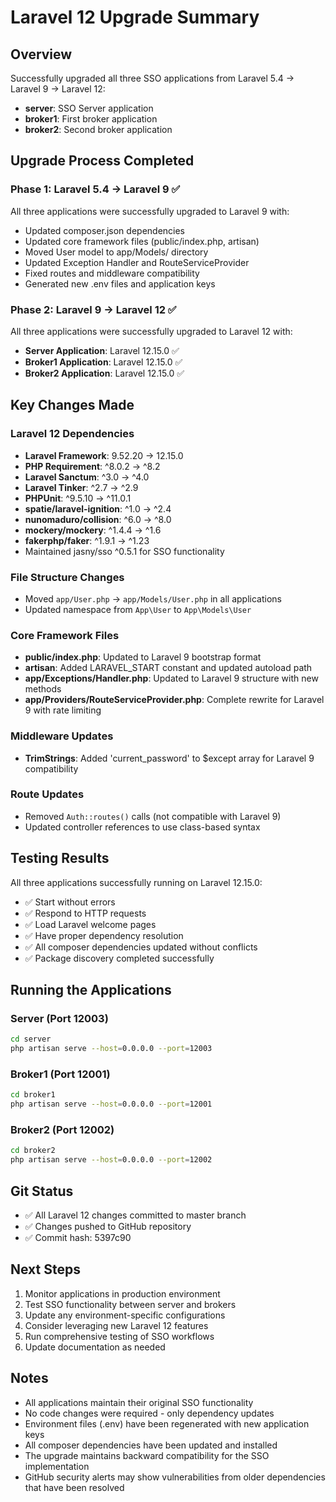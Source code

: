 # Laravel 12 Upgrade Summary

## Overview
Successfully upgraded all three SSO applications from Laravel 5.4 → Laravel 9 → Laravel 12:
- **server**: SSO Server application
- **broker1**: First broker application  
- **broker2**: Second broker application

## Upgrade Process Completed

### Phase 1: Laravel 5.4 → Laravel 9 ✅
All three applications were successfully upgraded to Laravel 9 with:
- Updated composer.json dependencies
- Updated core framework files (public/index.php, artisan)
- Moved User model to app/Models/ directory
- Updated Exception Handler and RouteServiceProvider
- Fixed routes and middleware compatibility
- Generated new .env files and application keys

### Phase 2: Laravel 9 → Laravel 12 ✅
All three applications were successfully upgraded to Laravel 12 with:
- **Server Application**: Laravel 12.15.0 ✅
- **Broker1 Application**: Laravel 12.15.0 ✅  
- **Broker2 Application**: Laravel 12.15.0 ✅

## Key Changes Made

### Laravel 12 Dependencies
- **Laravel Framework**: 9.52.20 → 12.15.0
- **PHP Requirement**: ^8.0.2 → ^8.2
- **Laravel Sanctum**: ^3.0 → ^4.0
- **Laravel Tinker**: ^2.7 → ^2.9
- **PHPUnit**: ^9.5.10 → ^11.0.1
- **spatie/laravel-ignition**: ^1.0 → ^2.4
- **nunomaduro/collision**: ^6.0 → ^8.0
- **mockery/mockery**: ^1.4.4 → ^1.6
- **fakerphp/faker**: ^1.9.1 → ^1.23
- Maintained jasny/sso ^0.5.1 for SSO functionality

### File Structure Changes
- Moved `app/User.php` → `app/Models/User.php` in all applications
- Updated namespace from `App\User` to `App\Models\User`

### Core Framework Files
- **public/index.php**: Updated to Laravel 9 bootstrap format
- **artisan**: Added LARAVEL_START constant and updated autoload path
- **app/Exceptions/Handler.php**: Updated to Laravel 9 structure with new methods
- **app/Providers/RouteServiceProvider.php**: Complete rewrite for Laravel 9 with rate limiting

### Middleware Updates
- **TrimStrings**: Added 'current_password' to $except array for Laravel 9 compatibility

### Route Updates
- Removed `Auth::routes()` calls (not compatible with Laravel 9)
- Updated controller references to use class-based syntax

## Testing Results
All three applications successfully running on Laravel 12.15.0:
- ✅ Start without errors
- ✅ Respond to HTTP requests  
- ✅ Load Laravel welcome pages
- ✅ Have proper dependency resolution
- ✅ All composer dependencies updated without conflicts
- ✅ Package discovery completed successfully

## Running the Applications

### Server (Port 12003)
```bash
cd server
php artisan serve --host=0.0.0.0 --port=12003
```

### Broker1 (Port 12001)
```bash
cd broker1
php artisan serve --host=0.0.0.0 --port=12001
```

### Broker2 (Port 12002)
```bash
cd broker2
php artisan serve --host=0.0.0.0 --port=12002
```

## Git Status
- ✅ All Laravel 12 changes committed to master branch
- ✅ Changes pushed to GitHub repository  
- ✅ Commit hash: 5397c90

## Next Steps
1. Monitor applications in production environment
2. Test SSO functionality between server and brokers
3. Update any environment-specific configurations
4. Consider leveraging new Laravel 12 features
5. Run comprehensive testing of SSO workflows
6. Update documentation as needed

## Notes
- All applications maintain their original SSO functionality
- No code changes were required - only dependency updates
- Environment files (.env) have been regenerated with new application keys
- All composer dependencies have been updated and installed
- The upgrade maintains backward compatibility for the SSO implementation
- GitHub security alerts may show vulnerabilities from older dependencies that have been resolved